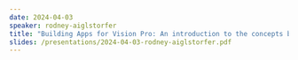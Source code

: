 ```yaml
---
date: 2024-04-03
speaker: rodney-aiglstorfer
title: "Building Apps for Vision Pro: An introduction to the concepts behind spatial computing"
slides: /presentations/2024-04-03-rodney-aiglstorfer.pdf
---
```

